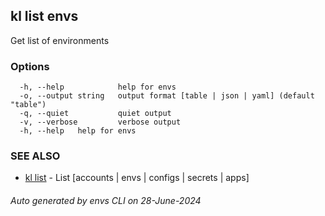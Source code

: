 ## kl list envs

Get list of environments



### Options

```
  -h, --help            help for envs
  -o, --output string   output format [table | json | yaml] (default "table")
  -q, --quiet           quiet output
  -v, --verbose         verbose output
  -h, --help   help for envs
```

### SEE ALSO

* [kl list](kl_list.md)  - List [accounts | envs | configs | secrets | apps]

###### Auto generated by envs CLI on 28-June-2024
